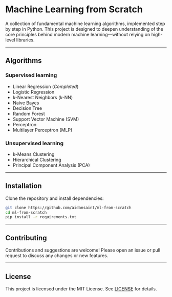 # Machine Learning from Scratch

A collection of fundamental machine learning algorithms, implemented step by step in Python. This project is designed to deepen understanding of the core principles behind modern machine learning—without relying on high-level libraries.

---

## Algorithms

### Supervised learning
- Linear Regression (*Completed*)
- Logistic Regression
- k-Nearest Neighbors (k-NN)
- Naive Bayes
- Decision Tree
- Random Forest
- Support Vector Machine (SVM)
- Perceptron
- Multilayer Perceptron (MLP)

### Unsupervised learning
- k-Means Clustering
- Hierarchical Clustering
- Principal Component Analysis (PCA)

---

## Installation

Clone the repository and install dependencies:

```bash
git clone https://github.com/aidansaint/ml-from-scratch
cd ml-from-scratch
pip install -r requirements.txt
```

---

## Contributing

Contributions and suggestions are welcome! Please open an issue or pull request to discuss any changes or new features.

---

## License

This project is licensed under the MIT License. See [LICENSE](LICENSE) for details.
